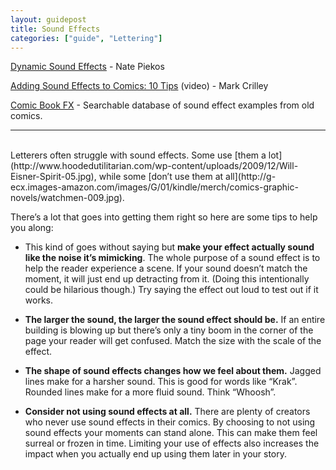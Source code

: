 ```yaml
---
layout: guidepost
title: Sound Effects
categories: ["guide", "Lettering"]
---
```


[Dynamic Sound Effects](http://www.blambot.com/_images/_gallery/tips/bl003.jpg) - Nate Piekos

[Adding Sound Effects to Comics: 10 Tips](https://www.youtube.com/watch?v=tCVwFexvCT0&t=2s) (video) - Mark Crilley

[Comic Book FX](http://www.comicbookfx.com/) - Searchable database of sound effect examples from old comics. 

<hr><br>
Letterers often struggle with sound effects. Some use [them a lot](http://www.hoodedutilitarian.com/wp-content/uploads/2009/12/Will-Eisner-Spirit-05.jpg), while some [don’t use them at all](http://g-ecx.images-amazon.com/images/G/01/kindle/merch/comics-graphic-novels/watchmen-009.jpg).

There’s a lot that goes into getting them right so here are some tips to help you along:

- This kind of goes without saying but **make your effect actually sound like the noise it’s mimicking**. The whole purpose of a sound effect is to help the reader experience a scene. If your sound doesn’t match the moment, it will just end up detracting from it. (Doing this intentionally could be hilarious though.) Try saying the effect out loud to test out if it works.

- **The larger the sound, the larger the sound effect should be.** If an entire building is blowing up but there’s only a tiny boom in the corner of the page your reader will get confused. Match the size with the scale of the effect.

- **The shape of sound effects changes how we feel about them.** Jagged lines make for a harsher sound. This is good for words like “Krak”. Rounded lines make for a more fluid sound. Think “Whoosh”.

- **Consider not using sound effects at all.** There are plenty of creators who never use sound effects in their comics. By choosing to not using sound effects your moments can stand alone. This can make them feel surreal or frozen in time. Limiting your use of effects also increases the impact when you actually end up using them later in your story.